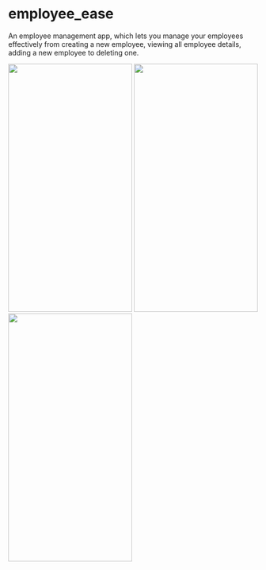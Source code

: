 # employee_ease

An employee management app, which lets you manage your employees effectively from creating a new employee, viewing all employee details, adding a new employee to deleting one.

<img src="https://github.com/user-attachments/assets/86f2568f-b4e1-4357-8947-e0090f794ab3" width="250" height="500"/>

<img src="https://github.com/user-attachments/assets/f41323a1-6bd5-448f-8a1f-555e96b35361" width="250" height="500"/>

<img src="https://github.com/user-attachments/assets/fb87f350-7b3e-4f51-8f06-b5ec37846048" width="250" height="500"/>



